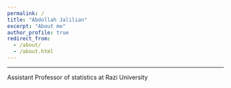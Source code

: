 ```yaml
---
permalink: /
title: "Abdollah Jalilian"
excerpt: "About me"
author_profile: true
redirect_from: 
  - /about/
  - /about.html
---
```


---

Assistant Professor of statistics at Razi University
